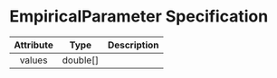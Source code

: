 # EmpiricalParameter Specification

<!---
@author Aleksandar Ivanov(ivanov0@hm.edu)
-->

| Attribute | Type | Description |
|:---------:|:----:|:-----------:|
values | double[] |
